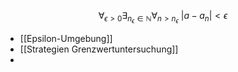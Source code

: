 

$$\forall_{\epsilon \gt 0} \exists_{n_{\epsilon} \in \mathbb{N}} \forall_{n \gt n_{\epsilon}}\ |a - a_{n}| \lt \epsilon$$


- [[Epsilon-Umgebung]]
- [[Strategien Grenzwertuntersuchung]]
- 
